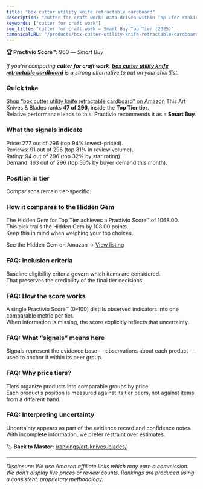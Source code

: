 ```yaml
---
title: "box cutter utility knife retractable cardboard"
description: "cutter for craft work: Data-driven within Top Tier ranking using the Practivio Score™. Positioned by quality, value, demand, findability, momentum."
keywords: ["cutter for craft work"]
seo_title: "cutter for craft work — Smart Buy Top Tier (2025)"
canonicalURL: "/products/box-cutter-utility-knife-retractable-cardboard-B0751PNK7W/"
---
```


**🏆 Practivio Score™:** 960 — _Smart Buy_


*If you're comparing **cutter for craft work**, **[box cutter utility knife retractable cardboard](https://www.amazon.com/dp/B0751PNK7W?tag=practivio-20)** is a strong alternative to put on your shortlist.*
### Quick take
[Shop “box cutter utility knife retractable cardboard” on Amazon](https://www.amazon.com/dp/B0751PNK7W?tag=practivio-20)
This Art Knives & Blades ranks **47 of 296**, inside the **Top Tier tier**.  
Relative performance leads to this: Practivio recommends it as a **Smart Buy**.

### What the signals indicate
Price: 277 out of 296 (top 94% lowest-priced).  
Reviews: 91 out of 296 (top 31% in review volume).  
Rating: 94 out of 296 (top 32% by star rating).  
Demand: 163 out of 296 (top 56% by buyer demand this month).

### Position in tier
Comparisons remain tier-specific.

### How it compares to the Hidden Gem
The Hidden Gem for Top Tier achieves a Practivio Score™ of 1068.00.  
This pick trails the Hidden Gem by 108.00 points.  
Keep this in mind when weighing your top choices.  

See the Hidden Gem on Amazon → [View listing](https://www.amazon.com/dp/B016ISHAC8?tag=practivio-20)

### FAQ: Inclusion criteria
Baseline eligibility criteria govern which items are considered.  
That preserves the credibility of the final tier decisions.

### FAQ: How the score works
A single Practivio Score™ (0–100) distills observed indicators into one comparable metric per tier.  
When information is missing, the score explicitly reflects that uncertainty.

### FAQ: What “signals” means here
Signals represent the evidence base — observations about each product — used to anchor it within its peer group.

### FAQ: Why price tiers?
Tiers organize products into comparable groups by price.  
Each product’s position is measured against its tier peers, not against items from a different band.

### FAQ: Interpreting uncertainty
Uncertainty appears as part of the evidence record and confidence notes.  
With incomplete information, we prefer restraint over estimates.


🏷️ **Back to Master:** [/rankings/art-knives-blades/](/rankings/art-knives-blades/)

---
_Disclosure: We use Amazon affiliate links which may earn a commission. We don’t display live prices or review counts. Rankings are produced using a consistent, proprietary methodology._
